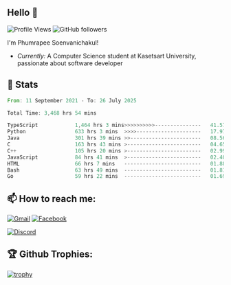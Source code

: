 
<h2>Hello 👋</h2> 

![Profile Views](https://komarev.com/ghpvc/?username=Homiez09&label=Profile%20views&color=0e75b6&style=flat)
![GitHub followers](https://img.shields.io/github/followers/HomieZ09.svg?style=social&label=Follow)


I'm Phumrapee Soenvanichakul!

- <i>Currently:</i> A Computer Science student at Kasetsart University, passionate about software developer

<h2>👀 Stats</h2>

<!--START_SECTION:waka-->

```rust
From: 11 September 2021 - To: 26 July 2025

Total Time: 3,468 hrs 54 mins

TypeScript            1,464 hrs 3 mins>>>>>>>>>>---------------   41.57 %
Python                633 hrs 3 mins  >>>>---------------------   17.97 %
Java                  301 hrs 39 mins >>-----------------------   08.56 %
C                     163 hrs 43 mins >------------------------   04.65 %
C++                   105 hrs 20 mins >------------------------   02.99 %
JavaScript            84 hrs 41 mins  >------------------------   02.40 %
HTML                  66 hrs 7 mins   -------------------------   01.88 %
Bash                  63 hrs 49 mins  -------------------------   01.81 %
Go                    59 hrs 22 mins  -------------------------   01.69 %
```

<!--END_SECTION:waka-->

<h2>📫 How to reach me:</h2>

<a href="mailto:phumrapeesoen1@gmail.com">![Gmail](https://img.shields.io/badge/Gmail-D14836?style=for-the-badge&logo=gmail&logoColor=white)</a> 
<a href="https://web.facebook.com/phumrapee.soenvanichakul.3/">![Facebook](https://img.shields.io/badge/Facebook-4267B2?style=for-the-badge&logo=facebook&logoColor=white)</a>

<a href="https://discord.gg/EWnAEUtFVm">![Discord](https://discord.c99.nl/widget/theme-1/297740667784921089.png)</a> 

<h2>🏆 Github Trophies:</h2>

[![trophy](https://github-profile-trophy.vercel.app/?username=Homiez09&theme=discord&row=1)](https://github.com/ryo-ma/github-profile-trophy)
